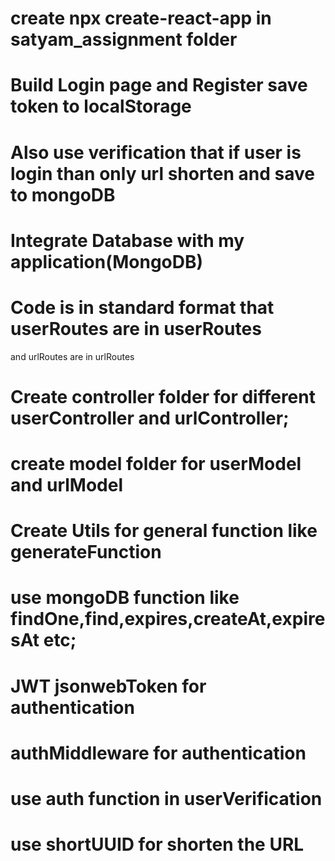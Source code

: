# create npx create-react-app in satyam_assignment folder
# Build Login page and Register save token to localStorage
# Also use verification that if user is login than only url shorten and save to mongoDB
# Integrate Database with my application(MongoDB)
# Code is in standard format that userRoutes are in userRoutes
  and urlRoutes are in urlRoutes
# Create controller folder for different userController and urlController;
# create model folder for userModel and urlModel 
# Create Utils for general function like generateFunction
# use mongoDB function like findOne,find,expires,createAt,expiresAt etc;
# JWT jsonwebToken for authentication
# authMiddleware for authentication
# use auth function in userVerification
# use shortUUID for shorten the URL
